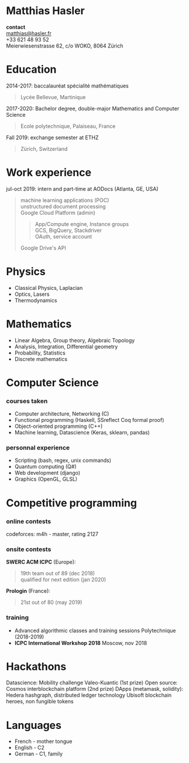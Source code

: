 # Matthias Hasler
**contact**  
matthias@hasler.fr  
+33 621 48 93 52  
Meierwiesenstrasse 62, c/o WOKO, 8064 Zürich

# Education
2014-2017: baccalauréat spécialité mathématiques
> Lycée Bellevue, Martinique

2017-2020: Bachelor degree, double-major Mathematics and Computer Science
> Ecole polytechnique, Palaiseau, France

Fall 2019: exchange semester at ETHZ
> Zürich, Switzerland

# Work experience
jul-oct 2019: intern and part-time at AODocs (Atlanta, GE, USA)
> machine learning applications (POC)  
> unstructured document processing  
> Google Cloud Platform (admin)  
> > App/Compute engine, Instance groups  
> > GCS, BigQuery, Stackdriver  
> > OAuth, service account
>
> Google Drive's API  

# Physics
- Classical Physics, Laplacian
- Optics, Lasers
- Thermodynamics

# Mathematics
- Linear Algebra, Group theory, Algebraic Topology
- Analysis, Integration, Differential geometry
- Probability, Statistics
- Discrete mathematics

# Computer Science
### courses taken
- Computer architecture, Networking (C)
- Functional programming (Haskell, SSreflect Coq formal proof)
- Object-oriented programming (C++)
- Machine learning, Datascience (Keras, sklearn, pandas)

### personnal experience
- Scripting (bash, regex, unix commands)
- Quantum computing (Q#)
- Web development (django)
- Graphics (OpenGL, GLSL)

# Competitive programming

### online contests
codeforces: m4h - master, rating 2127

### onsite contests
**SWERC ACM ICPC** (Europe):
> 19th team out of 89 (dec 2018)  
> qualified for next edition (jan 2020)  

**Prologin** (France):
> 21st out of 80 (may 2019)

### training
- Advanced algorithmic classes and training sessions
    Polytechnique (2018-2019)
- **ICPC International Workshop 2018**
    Moscow, nov 2018

# Hackathons
Datascience: Mobility challenge Valeo-Kuantic (1st prize)
Open source: Cosmos interblockchain platform (2nd prize)
DApps (metamask, solidity):
  Hedera hashgraph, distributed ledger technology
  Ubisoft blockchain heroes, non fungible tokens

# Languages
- French - mother tongue
- English - C2
- German - C1, family

